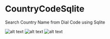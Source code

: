 # CountryCodeSqlite
Search Country Name from Dial Code using Sqlite

![alt text](screenshots/pic1.png "")
![alt text](screenshots/pic2.png "")
![alt text](screenshots/pic3.png "")